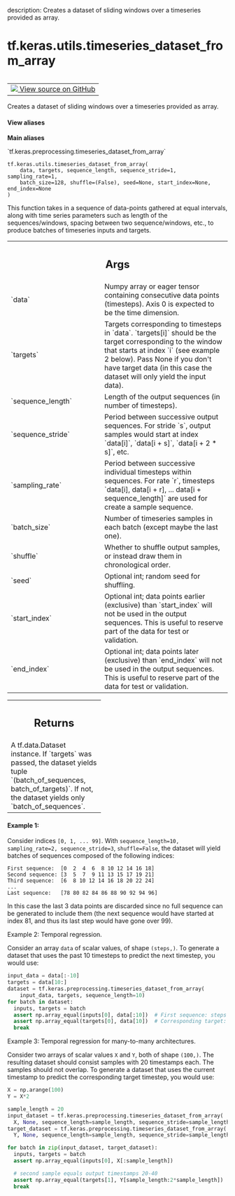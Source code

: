 description: Creates a dataset of sliding windows over a timeseries provided as array.

<div itemscope itemtype="http://developers.google.com/ReferenceObject">
<meta itemprop="name" content="tf.keras.utils.timeseries_dataset_from_array" />
<meta itemprop="path" content="Stable" />
</div>

# tf.keras.utils.timeseries_dataset_from_array

<!-- Insert buttons and diff -->

<table class="tfo-notebook-buttons tfo-api nocontent" align="left">
<td>
  <a target="_blank" href="https://github.com/keras-team/keras/tree/v2.7.0/keras/preprocessing/timeseries.py#L24-L231">
    <img src="https://www.tensorflow.org/images/GitHub-Mark-32px.png" />
    View source on GitHub
  </a>
</td>
</table>



Creates a dataset of sliding windows over a timeseries provided as array.

<section class="expandable">
  <h4 class="showalways">View aliases</h4>
  <p>
<b>Main aliases</b>
<p>`tf.keras.preprocessing.timeseries_dataset_from_array`</p>
</p>
</section>

<pre class="devsite-click-to-copy prettyprint lang-py tfo-signature-link">
<code>tf.keras.utils.timeseries_dataset_from_array(
    data, targets, sequence_length, sequence_stride=1, sampling_rate=1,
    batch_size=128, shuffle=(False), seed=None, start_index=None, end_index=None
)
</code></pre>



<!-- Placeholder for "Used in" -->

This function takes in a sequence of data-points gathered at
equal intervals, along with time series parameters such as
length of the sequences/windows, spacing between two sequence/windows, etc.,
to produce batches of timeseries inputs and targets.

<!-- Tabular view -->
 <table class="responsive fixed orange">
<colgroup><col width="214px"><col></colgroup>
<tr><th colspan="2"><h2 class="add-link">Args</h2></th></tr>

<tr>
<td>
`data`
</td>
<td>
Numpy array or eager tensor
containing consecutive data points (timesteps).
Axis 0 is expected to be the time dimension.
</td>
</tr><tr>
<td>
`targets`
</td>
<td>
Targets corresponding to timesteps in `data`.
`targets[i]` should be the target
corresponding to the window that starts at index `i`
(see example 2 below).
Pass None if you don't have target data (in this case the dataset will
only yield the input data).
</td>
</tr><tr>
<td>
`sequence_length`
</td>
<td>
Length of the output sequences (in number of timesteps).
</td>
</tr><tr>
<td>
`sequence_stride`
</td>
<td>
Period between successive output sequences.
For stride `s`, output samples would
start at index `data[i]`, `data[i + s]`, `data[i + 2 * s]`, etc.
</td>
</tr><tr>
<td>
`sampling_rate`
</td>
<td>
Period between successive individual timesteps
within sequences. For rate `r`, timesteps
`data[i], data[i + r], ... data[i + sequence_length]`
are used for create a sample sequence.
</td>
</tr><tr>
<td>
`batch_size`
</td>
<td>
Number of timeseries samples in each batch
(except maybe the last one).
</td>
</tr><tr>
<td>
`shuffle`
</td>
<td>
Whether to shuffle output samples,
or instead draw them in chronological order.
</td>
</tr><tr>
<td>
`seed`
</td>
<td>
Optional int; random seed for shuffling.
</td>
</tr><tr>
<td>
`start_index`
</td>
<td>
Optional int; data points earlier (exclusive)
than `start_index` will not be used
in the output sequences. This is useful to reserve part of the
data for test or validation.
</td>
</tr><tr>
<td>
`end_index`
</td>
<td>
Optional int; data points later (exclusive) than `end_index`
will not be used in the output sequences.
This is useful to reserve part of the data for test or validation.
</td>
</tr>
</table>



<!-- Tabular view -->
 <table class="responsive fixed orange">
<colgroup><col width="214px"><col></colgroup>
<tr><th colspan="2"><h2 class="add-link">Returns</h2></th></tr>
<tr class="alt">
<td colspan="2">
A tf.data.Dataset instance. If `targets` was passed, the dataset yields
tuple `(batch_of_sequences, batch_of_targets)`. If not, the dataset yields
only `batch_of_sequences`.
</td>
</tr>

</table>



#### Example 1:



Consider indices `[0, 1, ... 99]`.
With `sequence_length=10,  sampling_rate=2, sequence_stride=3`,
`shuffle=False`, the dataset will yield batches of sequences
composed of the following indices:

```
First sequence:  [0  2  4  6  8 10 12 14 16 18]
Second sequence: [3  5  7  9 11 13 15 17 19 21]
Third sequence:  [6  8 10 12 14 16 18 20 22 24]
...
Last sequence:   [78 80 82 84 86 88 90 92 94 96]
```

In this case the last 3 data points are discarded since no full sequence
can be generated to include them (the next sequence would have started
at index 81, and thus its last step would have gone over 99).

Example 2: Temporal regression.

Consider an array `data` of scalar values, of shape `(steps,)`.
To generate a dataset that uses the past 10
timesteps to predict the next timestep, you would use:

```python
input_data = data[:-10]
targets = data[10:]
dataset = tf.keras.preprocessing.timeseries_dataset_from_array(
    input_data, targets, sequence_length=10)
for batch in dataset:
  inputs, targets = batch
  assert np.array_equal(inputs[0], data[:10])  # First sequence: steps [0-9]
  assert np.array_equal(targets[0], data[10])  # Corresponding target: step 10
  break
```

Example 3: Temporal regression for many-to-many architectures.

Consider two arrays of scalar values `X` and `Y`,
both of shape `(100,)`. The resulting dataset should consist samples with
20 timestamps each. The samples should not overlap.
To generate a dataset that uses the current timestamp
to predict the corresponding target timestep, you would use:

```python
X = np.arange(100)
Y = X*2

sample_length = 20
input_dataset = tf.keras.preprocessing.timeseries_dataset_from_array(
  X, None, sequence_length=sample_length, sequence_stride=sample_length)
target_dataset = tf.keras.preprocessing.timeseries_dataset_from_array(
  Y, None, sequence_length=sample_length, sequence_stride=sample_length)

for batch in zip(input_dataset, target_dataset):
  inputs, targets = batch
  assert np.array_equal(inputs[0], X[:sample_length])

  # second sample equals output timestamps 20-40
  assert np.array_equal(targets[1], Y[sample_length:2*sample_length])
  break
```